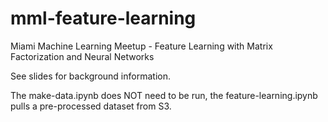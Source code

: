 # mml-feature-learning
Miami Machine Learning Meetup - Feature Learning with Matrix Factorization and Neural Networks

See slides for background information.

The make-data.ipynb does NOT need to be run, the feature-learning.ipynb pulls a pre-processed dataset from S3.